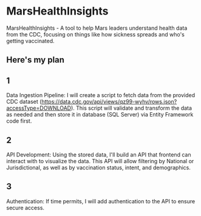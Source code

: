 # MarsHealthInsights
MarsHealthInsights - A tool to help Mars leaders understand health data from the CDC, focusing on things like how sickness spreads and who's getting vaccinated.

## Here's my plan

## 1 
Data Ingestion Pipeline: I will create a script to fetch data from the provided CDC dataset (https://data.cdc.gov/api/views/qz99-wyhv/rows.json?accessType=DOWNLOAD). This script will validate and transform the data as needed and then store it in database (SQL Server) via Entity Framework code first.

## 2
API Development: Using the stored data, I'll build an API that frontend can interact with to visualize the data. This API will allow filtering by National or Jurisdictional, as well as by vaccination status, intent, and demographics.

## 3
Authentication: If time permits, I will add authentication to the API to ensure secure access.
